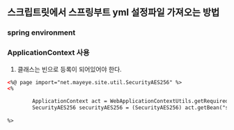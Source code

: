 ## 스크립트릿에서 스프링부트 yml 설정파일 가져오는 방법

### spring environment

### ApplicationContext 사용

1. 클래스는 빈으로 등록이 되어있어야 한다.

```html
<%@ page import="net.mayeye.site.util.SecurityAES256" %>
<%

        ApplicationContext act = WebApplicationContextUtils.getRequiredWebApplicationContext(request.getSession().getServletContext());
        SecurityAES256 securityAES256 = (SecurityAES256) act.getBean("securityAES256");
        
%>
```
